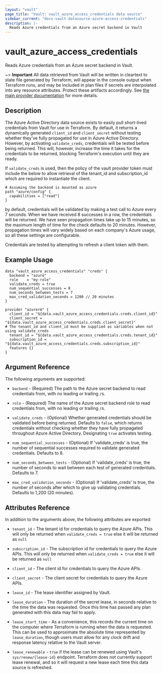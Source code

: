 ```yaml
---
layout: "vault"
page_title: "Vault: vault_azure_access_credentials data source"
sidebar_current: "docs-vault-datasource-azure-access-credentials"
description: |-
  Reads Azure credentials from an Azure secret backend in Vault
---
```


# vault\_azure\_access\_credentials

Reads Azure credentials from an Azure secret backend in Vault.

~> **Important** All data retrieved from Vault will be
written in cleartext to state file generated by Terraform, will appear in
the console output when Terraform runs, and may be included in plan files
if secrets are interpolated into any resource attributes.
Protect these artifacts accordingly. See
[the main provider documentation](../index.html)
for more details.

## Description

The Azure Active Directory data source exists to easily pull short-lived
credentials from Vault for use in Terraform. By default, it returns a 
dynamically generated `client_id` and `client_secret` without testing 
whether they've fully propagated for use in Azure Active Directory. However,
by activating `validate_creds`, credentials will be tested before being 
returned. This will, however, increase the time it takes for the credentials
to be returned, blocking Terraform's execution until they are ready.

If `validate_creds` is used, then the policy of the vault provider token must
include the below to allow retrieval of the tenant_id and subscription_id which
are required to instantiate the client.
``` hcl
# Assuming the backend is mounted as azure
path "azure/config" {
  capabilities = ["read"]
}
```
by default, credentials will be validated by making a test call to Azure every 7 seconds.
When we have received 8 successes in a row, the credentials will be returned.
We have seen propagation times take up to 15 minutes, so the maximum length of time
for the check defaults to 20 minutes. However, propagation times will vary widely
based on each company's Azure usage, so all these settings are configurable.

Credentials are tested by attempting to refresh a client token with them.



## Example Usage

```hcl
data "vault_azure_access_credentials" "creds" {
  backend = "azure"
  role    = "my-role"
  validate_creds = true
  num_sequential_successes = 8
  num_seconds_between_tests = 7
  max_cred_validation_seconds = 1200 // 20 minutes
}

provider "azurerm" {
  client_id = "${data.vault_azure_access_credentials.creds.client_id}"
  client_secret = "${data.vault_azure_access_credentials.creds.client_secret}"
# The tenant_id and client_id must be supplied as variables when not using validate_creds
  tenant_id = "${data.vault_azure_access_credentials.creds.tenant_id}"
  subscription_id = "${data.vault_azure_access_credentials.creds.subscription_id}"
  features {}
}
```

## Argument Reference

The following arguments are supported:

* `backend` - (Required) The path to the Azure secret backend to
read credentials from, with no leading or trailing `/`s.

* `role` - (Required) The name of the Azure secret backend role to read
credentials from, with no leading or trailing `/`s.

* `validate_creds` - (Optional) Whether generated credentials should be 
validated before being returned. Defaults to `false`, which returns 
credentials without checking whether they have fully propagated throughout
Azure Active Directory. Designating `true` activates testing.

* `num_sequential_successes` - (Optional) If 'validate_creds' is true, 
the number of sequential successes required to validate generated 
credentials. Defaults to 8.

* `num_seconds_between_tests` - (Optional) If 'validate_creds' is true, 
the number of seconds to wait between each test of generated credentials.
Defaults to 7.

* `max_cred_validation_seconds` - (Optional) If 'validate_creds' is true, 
the number of seconds after which to give up validating credentials. Defaults
to 1,200 (20 minutes).

## Attributes Reference

In addition to the arguments above, the following attributes are exported:

* `tenant_id` - The tenant id for credentials to query the Azure APIs.
This will only be returned when `validate_creds = true` else it will
be returned as `null`

* `subscription_id` - The subscription id for credentials to query the Azure APIs.
This will only be returned when `validate_creds = true` else it will
be returned as `null`

* `client_id` - The client id for credentials to query the Azure APIs.

* `client_secret` - The client secret for credentials to query the Azure APIs.

* `lease_id` - The lease identifier assigned by Vault.

* `lease_duration` - The duration of the secret lease, in seconds relative
to the time the data was requested. Once this time has passed any plan
generated with this data may fail to apply.

* `lease_start_time` - As a convenience, this records the current time
on the computer where Terraform is running when the data is requested.
This can be used to approximate the absolute time represented by
`lease_duration`, though users must allow for any clock drift and response
latency relative to the Vault server.

* `lease_renewable` - `true` if the lease can be renewed using Vault's
`sys/renew/{lease-id}` endpoint. Terraform does not currently support lease
renewal, and so it will request a new lease each time this data source is
refreshed.
